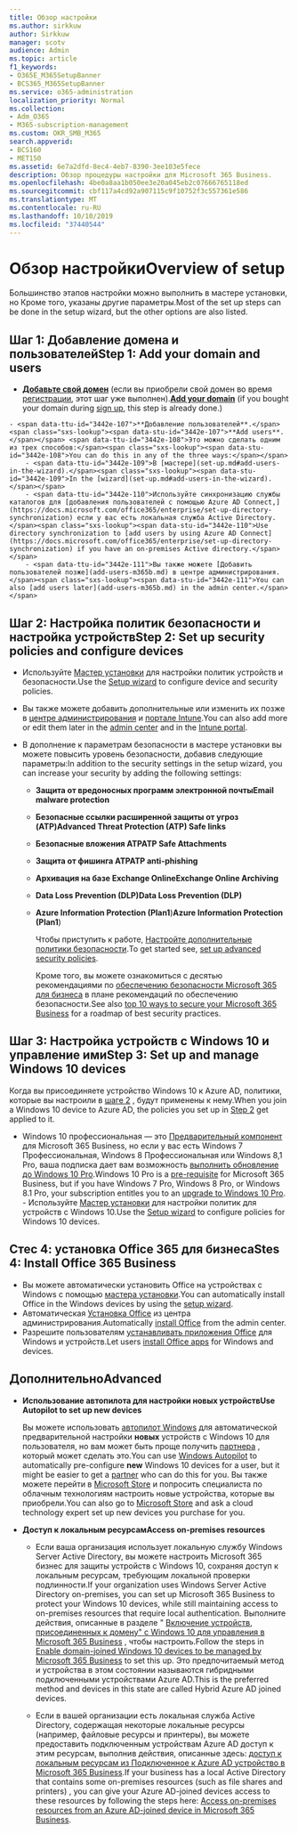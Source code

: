```yaml
---
title: Обзор настройки
ms.author: sirkkuw
author: Sirkkuw
manager: scotv
audience: Admin
ms.topic: article
f1_keywords:
- O365E_M365SetupBanner
- BCS365_M365SetupBanner
ms.service: o365-administration
localization_priority: Normal
ms.collection:
- Adm_O365
- M365-subscription-management
ms.custom: OKR_SMB_M365
search.appverid:
- BCS160
- MET150
ms.assetid: 6e7a2dfd-8ec4-4eb7-8390-3ee103e5fece
description: Обзор процедуры настройки для Microsoft 365 Business.
ms.openlocfilehash: 4be0a8aa1b050ee3e20a045eb2c07666765118ed
ms.sourcegitcommit: cbf117a4cd92a907115c9f10752f3c557361e586
ms.translationtype: MT
ms.contentlocale: ru-RU
ms.lasthandoff: 10/10/2019
ms.locfileid: "37440544"
---
```

# <a name="overview-of-setup"></a><span data-ttu-id="3442e-103">Обзор настройки</span><span class="sxs-lookup"><span data-stu-id="3442e-103">Overview of setup</span></span>

<span data-ttu-id="3442e-104">Большинство этапов настройки можно выполнить в мастере установки, но Кроме того, указаны другие параметры.</span><span class="sxs-lookup"><span data-stu-id="3442e-104">Most of the set up steps can be done in the setup wizard, but the other options are also listed.</span></span>


## <a name="step-1-add-your-domain-and-users"></a><span data-ttu-id="3442e-105">Шаг 1: Добавление домена и пользователей</span><span class="sxs-lookup"><span data-stu-id="3442e-105">Step 1: Add your domain and users</span></span>

   - <span data-ttu-id="3442e-106">**[Добавьте свой домен](set-up.md#add-your-domain-to-personalize-sign-in)** (если вы приобрели свой домен во время [регистрации](sign-up.md), этот шаг уже выполнен).</span><span class="sxs-lookup"><span data-stu-id="3442e-106">**[Add your domain](set-up.md#add-your-domain-to-personalize-sign-in)** (if you bought your domain during [sign up](sign-up.md), this step is already done.)</span></span>

    - <span data-ttu-id="3442e-107">**Добавление пользователей**.</span><span class="sxs-lookup"><span data-stu-id="3442e-107">**Add users**.</span></span> <span data-ttu-id="3442e-108">Это можно сделать одним из трех способов:</span><span class="sxs-lookup"><span data-stu-id="3442e-108">You can do this in any of the three ways:</span></span>
        - <span data-ttu-id="3442e-109">В [мастере](set-up.md#add-users-in-the-wizard).</span><span class="sxs-lookup"><span data-stu-id="3442e-109">In the [wizard](set-up.md#add-users-in-the-wizard).</span></span>
        - <span data-ttu-id="3442e-110">Используйте синхронизацию службы каталогов для [добавления пользователей с помощью Azure AD Connect,](https://docs.microsoft.com/office365/enterprise/set-up-directory-synchronization) если у вас есть локальная служба Active Directory.</span><span class="sxs-lookup"><span data-stu-id="3442e-110">Use directory synchronization to [add users by using Azure AD Connect](https://docs.microsoft.com/office365/enterprise/set-up-directory-synchronization) if you have an on-premises Active directory.</span></span>
        - <span data-ttu-id="3442e-111">Вы также можете [Добавить пользователей позже](add-users-m365b.md) в центре администрирования.</span><span class="sxs-lookup"><span data-stu-id="3442e-111">You can also [add users later](add-users-m365b.md) in the admin center.</span></span>
## <a name="step-2-set-up-security-policies-and-configure-devices"></a><span data-ttu-id="3442e-112">Шаг 2: Настройка политик безопасности и настройка устройств</span><span class="sxs-lookup"><span data-stu-id="3442e-112">Step 2: Set up security policies and configure devices</span></span> 

  - <span data-ttu-id="3442e-113">Используйте [Мастер установки](set-up.md#protect-data-and-devices) для настройки политик устройств и безопасности.</span><span class="sxs-lookup"><span data-stu-id="3442e-113">Use the [Setup wizard](set-up.md#protect-data-and-devices) to configure device and security policies.</span></span> 
  - <span data-ttu-id="3442e-114">Вы также можете добавить дополнительные или изменить их позже в [центре администрирования](view-policies-and-devices.md) и [портале Intune](https://docs.microsoft.com/intune/tutorial-walkthrough-intune-portal).</span><span class="sxs-lookup"><span data-stu-id="3442e-114">You can also add more or edit them later in the [admin center](view-policies-and-devices.md) and in the [Intune portal](https://docs.microsoft.com/intune/tutorial-walkthrough-intune-portal).</span></span>
  - <span data-ttu-id="3442e-115">В дополнение к параметрам безопасности в мастере установки вы можете повысить уровень безопасности, добавив следующие параметры:</span><span class="sxs-lookup"><span data-stu-id="3442e-115">In addition to the security settings in the setup wizard, you can increase your security by adding the following settings:</span></span>

      - <span data-ttu-id="3442e-116">**Защита от вредоносных программ электронной почты**</span><span class="sxs-lookup"><span data-stu-id="3442e-116">**Email malware protection**</span></span>
      - <span data-ttu-id="3442e-117">**Безопасные ссылки расширенной защиты от угроз (ATP)**</span><span class="sxs-lookup"><span data-stu-id="3442e-117">**Advanced Threat Protection (ATP) Safe links**</span></span>
      - <span data-ttu-id="3442e-118">**Безопасные вложения ATP**</span><span class="sxs-lookup"><span data-stu-id="3442e-118">**ATP Safe Attachments**</span></span>
      - <span data-ttu-id="3442e-119">**Защита от фишинга ATP**</span><span class="sxs-lookup"><span data-stu-id="3442e-119">**ATP anti-phishing**</span></span>
      - <span data-ttu-id="3442e-120">**Архивация на базе Exchange Online**</span><span class="sxs-lookup"><span data-stu-id="3442e-120">**Exchange Online Archiving**</span></span>
      - <span data-ttu-id="3442e-121">**Data Loss Prevention (DLP)**</span><span class="sxs-lookup"><span data-stu-id="3442e-121">**Data Loss Prevention (DLP)**</span></span>
      - <span data-ttu-id="3442e-122">**Azure Information Protection (Plan1**)</span><span class="sxs-lookup"><span data-stu-id="3442e-122">**Azure Information Protection (Plan1**)</span></span>

          <span data-ttu-id="3442e-123">Чтобы приступить к работе, [Настройте дополнительные политики безопасности](set-up-advanced-security.md).</span><span class="sxs-lookup"><span data-stu-id="3442e-123">To get started see, [set up advanced security policies](set-up-advanced-security.md).</span></span>

        <span data-ttu-id="3442e-124">Кроме того, вы можете ознакомиться с десятью рекомендациями по [обеспечению безопасности Microsoft 365 для бизнеса](https://docs.microsoft.com/office365/admin/security-and-compliance/secure-your-business-data) в плане рекомендаций по обеспечению безопасности.</span><span class="sxs-lookup"><span data-stu-id="3442e-124">See also [top 10 ways to secure your Microsoft 365 Business](https://docs.microsoft.com/office365/admin/security-and-compliance/secure-your-business-data) for a roadmap of best security practices.</span></span>

## <a name="step-3-set-up-and-manage-windows-10-devices"></a><span data-ttu-id="3442e-125">Шаг 3: Настройка устройств с Windows 10 и управление ими</span><span class="sxs-lookup"><span data-stu-id="3442e-125">Step 3: Set up and manage Windows 10 devices</span></span>

   <span data-ttu-id="3442e-126">Когда вы присоединяете устройство Windows 10 к Azure AD, политики, которые вы настроили в [шаге 2](#step-2-set-up-security-policies-and-configure-devices) , будут применены к нему.</span><span class="sxs-lookup"><span data-stu-id="3442e-126">When you join a Windows 10 device to Azure AD, the policies you set up in [Step 2](#step-2-set-up-security-policies-and-configure-devices) get applied to it.</span></span>

   - <span data-ttu-id="3442e-127">Windows 10 профессиональная — это [Предварительный компонент](pre-requisites-for-data-protection.md) для Microsoft 365 Business, но если у вас есть Windows 7 Профессиональная, Windows 8 Профессиональная или Windows 8,1 Pro, ваша подписка дает вам возможность [выполнить обновление до Windows 10 Pro](https://docs.microsoft.com/microsoft-365/business/upgrade-to-windows-pro-creators-update).</span><span class="sxs-lookup"><span data-stu-id="3442e-127">Windows 10 Pro is a [pre-requisite](pre-requisites-for-data-protection.md) for Microsoft 365 Business, but if you have Windows 7 Pro, Windows 8 Pro, or Windows 8.1 Pro, your subscription entitles you to an [upgrade to  Windows 10 Pro](https://docs.microsoft.com/microsoft-365/business/upgrade-to-windows-pro-creators-update).</span></span>
    - <span data-ttu-id="3442e-128">Используйте [Мастер установки](set-up.md#protect-data-and-devices) для настройки политик для устройств с Windows 10.</span><span class="sxs-lookup"><span data-stu-id="3442e-128">Use the [Setup wizard](set-up.md#protect-data-and-devices) to configure policies for Windows 10 devices.</span></span>

## <a name="stes-4-install-office-365-business"></a><span data-ttu-id="3442e-129">Стес 4: установка Office 365 для бизнеса</span><span class="sxs-lookup"><span data-stu-id="3442e-129">Stes 4: Install Office 365 Business</span></span>
- <span data-ttu-id="3442e-130">Вы можете автоматически установить Office на устройствах с Windows с помощью [мастера установки](set-up.md#deploy-office-365-client-apps).</span><span class="sxs-lookup"><span data-stu-id="3442e-130">You can automatically install Office in the Windows devices by using the [setup wizard](set-up.md#deploy-office-365-client-apps).</span></span>
- <span data-ttu-id="3442e-131">Автоматическая [Установка Office](auto-install-or-uninstall-office.md) из центра администрирования.</span><span class="sxs-lookup"><span data-stu-id="3442e-131">Automatically [install Office](auto-install-or-uninstall-office.md) from the admin center.</span></span>
- <span data-ttu-id="3442e-132">Разрешите пользователям [устанавливать приложения Office](https://docs.microsoft.com/office365/admin/setup/install-applications) для Windows и устройств.</span><span class="sxs-lookup"><span data-stu-id="3442e-132">Let users [install Office apps](https://docs.microsoft.com/office365/admin/setup/install-applications) for Windows and devices.</span></span>
     
## <a name="advanced"></a><span data-ttu-id="3442e-133">Дополнительно</span><span class="sxs-lookup"><span data-stu-id="3442e-133">Advanced</span></span>
- <span data-ttu-id="3442e-134">**Использование автопилота для настройки новых устройств**</span><span class="sxs-lookup"><span data-stu-id="3442e-134">**Use Autopilot to set up new devices**</span></span>
            
     <span data-ttu-id="3442e-135">Вы можете использовать [автопилот Windows](add-autopilot-devices-and-profile.md) для автоматической предварительной настройки **новых** устройств с Windows 10 для пользователя, но вам может быть проще получить [партнера](https://www.microsoft.com/solution-providers/search) , который может сделать это.</span><span class="sxs-lookup"><span data-stu-id="3442e-135">You can use [Windows Autopilot](add-autopilot-devices-and-profile.md) to automatically pre-configure **new** Windows 10 devices for a user, but it might be easier to get a [partner](https://www.microsoft.com/solution-providers/search) who can do this for you.</span></span> <span data-ttu-id="3442e-136">Вы также можете перейти в [Microsoft Store](https://go.microsoft.com/fwlink/?linkid=874598) и попросить специалиста по облачным технологиям настроить новые устройства, которые вы приобрели.</span><span class="sxs-lookup"><span data-stu-id="3442e-136">You can also go to [Microsoft Store](https://go.microsoft.com/fwlink/?linkid=874598) and ask a cloud technology expert set up new devices you purchase for you.</span></span>

- <span data-ttu-id="3442e-137">**Доступ к локальным ресурсам**</span><span class="sxs-lookup"><span data-stu-id="3442e-137">**Access on-premises resources**</span></span>

     - <span data-ttu-id="3442e-138">Если ваша организация использует локальную службу Windows Server Active Directory, вы можете настроить Microsoft 365 бизнес для защиты устройств с Windows 10, сохраняя доступ к локальным ресурсам, требующим локальной проверки подлинности.</span><span class="sxs-lookup"><span data-stu-id="3442e-138">If your organization uses Windows Server Active Directory on-premises, you can set up Microsoft 365 Business to protect your Windows 10 devices, while still maintaining access to on-premises resources that require local authentication.</span></span> <span data-ttu-id="3442e-139">Выполните действия, описанные в разделе " [Включение устройств, присоединенных к домену" с Windows 10 для управления в Microsoft 365 Business](manage-windows-devices.md) , чтобы настроить.</span><span class="sxs-lookup"><span data-stu-id="3442e-139">Follow the steps in [Enable domain-joined Windows 10 devices to be managed by Microsoft 365 Business](manage-windows-devices.md) to set this up.</span></span> <span data-ttu-id="3442e-140">Это предпочитаемый метод и устройства в этом состоянии называются гибридными подключенными устройствами Azure AD.</span><span class="sxs-lookup"><span data-stu-id="3442e-140">This is the preferred method and devices in this state are called Hybrid Azure AD joined devices.</span></span>

    - <span data-ttu-id="3442e-141">Если в вашей организации есть локальная служба Active Directory, содержащая некоторые локальные ресурсы (например, файловые ресурсы и принтеры), вы можете предоставить подключенным устройствам Azure AD доступ к этим ресурсам, выполнив действия, описанные здесь: [доступ к локальным ресурсам из Подключенное к Azure AD устройство в Microsoft 365 Business](access-resources.md).</span><span class="sxs-lookup"><span data-stu-id="3442e-141">If your business has a local Active Directory that contains some on-premises resources (such as file shares and printers) , you can give your Azure AD-joined devices access to these resources by following the steps here: [Access on-premises resources from an Azure AD-joined device in Microsoft 365 Business](access-resources.md).</span></span>

  